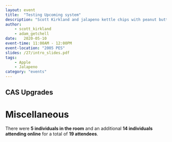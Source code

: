 ```yaml
---
layout: event
title:  "Testing Upcoming system"
description: "Scott Kirkland and jalapeno kettle chips with peanut butter and jelly."
author:
    - scott_kirkland
    - adam_getchell
date:   2020-05-10
event-time: 11:00AM - 12:00PM
event-location: "2005 PES"
slides: /27/intro_slides.pdf
tags:
    - Apple
    - Jalapeno
category: "events"
---
```




## CAS Upgrades

Miscellaneous
=
There were **5 individuals in the room** and an additional **14 individuals attending online** for a total of **19 attendees**.
